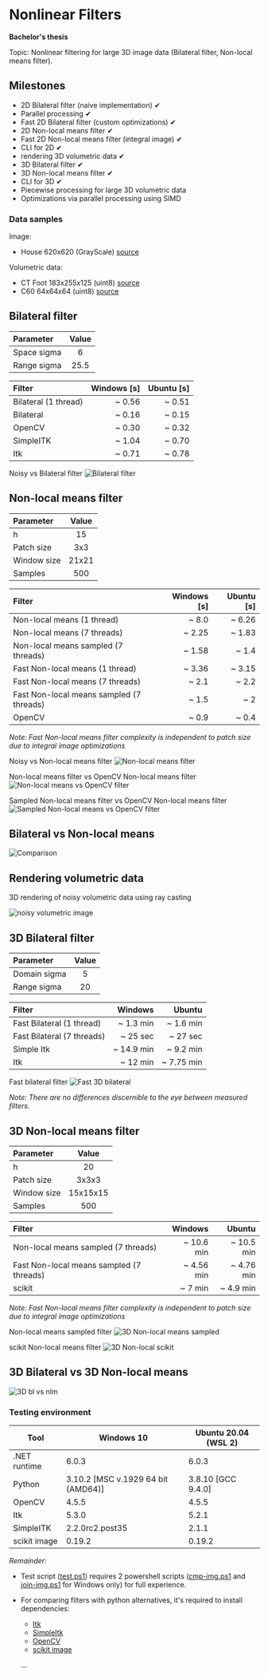 # Nonlinear Filters
**Bachelor's thesis**

Topic: Nonlinear filtering for large 3D image data (Bilateral filter, Non-local means filter). 

## Milestones
- 2D Bilateral filter (naive implementation) ✔
- Parallel processing ✔
- Fast 2D Bilateral filter (custom optimizations) ✔
- 2D Non-local means filter ✔
- Fast 2D Non-local means filter (integral image) ✔
- CLI for 2D ✔
- rendering 3D volumetric data ✔
- 3D Bilateral filter ✔
- 3D Non-local means filter ✔
- CLI for 3D ✔
- Piecewise processing for large 3D volumetric data
- Optimizations via parallel processing using SIMD

### Data samples

Image:
- House 620x620 (GrayScale) [source](https://www.ipol.im/pub/art/2011/bcm_nlm/article.pdf)

Volumetric data:
- CT Foot 183x255x125 (uint8) [source](https://web.cs.ucdavis.edu/~okreylos/PhDStudies/Spring2000/ECS277/DataSets.html)
- C60 64x64x64 (uint8) [source](https://web.cs.ucdavis.edu/~okreylos/PhDStudies/Spring2000/ECS277/DataSets.html)

## Bilateral filter

| Parameter   | Value |
|:------------|:-----:|
| Space sigma | 6     |
| Range sigma | 25.5  |

| Filter               | Windows [s] | Ubuntu [s] |
|:---------------------|------------:|-----------:|
| Bilateral (1 thread) | ~ 0.56      | ~ 0.51     |
| Bilateral            | ~ 0.16      | ~ 0.15     |
| OpenCV               | ~ 0.30      | ~ 0.32     |
| SimpleITK            | ~ 1.04      | ~ 0.70     |
| Itk                  | ~ 0.71      | ~ 0.78     |

Noisy vs Bilateral filter
![Bilateral filter](/Images/bl-noisy-vs-bilateral.png)

## Non-local means filter

| Parameter   | Value |
|:------------|:-----:|
| h           | 15    |
| Patch size  | 3x3   |
| Window size | 21x21 |
| Samples     | 500   |

| Filter                                   | Windows [s] | Ubuntu [s] |
|:-----------------------------------------|------------:|-----------:|
| Non-local means (1 thread)               | ~ 8.0       | ~ 6.26     |
| Non-local means (7 threads)              | ~ 2.25      | ~ 1.83     |
| Non-local means sampled (7 threads)      | ~ 1.58      | ~ 1.4      |
| Fast Non-local means (1 thread)          | ~ 3.36      | ~ 3.15     |
| Fast Non-local means (7 threads)         | ~ 2.1       | ~ 2.2      |
| Fast Non-local means sampled (7 threads) | ~ 1.5       | ~ 2        |
| OpenCV                                   | ~ 0.9       | ~ 0.4      |

*Note: Fast Non-local means filter complexity is independent to patch size due to integral image optimizations*

Noisy vs Non-local means filter
![Non-local means filter](/Images/nlm-vs-noisy.png)

Non-local means  filter vs OpenCV Non-local means filter
![Non-local means vs OpenCV filter](/Images/nlm-fast-vs-opencv.png)

Sampled Non-local means filter vs OpenCV Non-local means filter
![Sampled Non-local means vs OpenCV filter](/Images/nlm-sampled-vs-opencv.png)

## Bilateral vs Non-local means

![Comparison](/Images/2d-cmp.png)

## Rendering volumetric data
3D rendering of noisy volumetric data using ray casting

![noisy volumetric image](/Images/3drender.png)

## 3D Bilateral filter

| Parameter    | Value |
|:-------------|:-----:|
| Domain sigma | 5     |
| Range sigma  | 20    |

| Filter                     | Windows      | Ubuntu     |
|:---------------------------|-------------:|-----------:|
| Fast Bilateral (1 thread)  | ~ 1.3 min    | ~ 1.6 min  |
| Fast Bilateral (7 threads) | ~ 25 sec     | ~ 27 sec   |
| Simple Itk                 | ~ 14.9 min   | ~ 9.2 min  |
| Itk                        | ~ 12 min     | ~ 7.75 min |

Fast bilateral filter
![Fast 3D bilateral](/Images/3dbl.png)

*Note: There are no differences discernible to the eye between measured filters.*

## 3D Non-local means filter

| Parameter    | Value    |
|:-------------|:--------:|
| h            | 20       |
| Patch size   | 3x3x3    |
| Window size  | 15x15x15 |
| Samples      | 500      |

| Filter                                   | Windows      | Ubuntu       |
|:-----------------------------------------|-------------:|-------------:|
| Non-local means sampled (7 threads)      | ~ 10.6 min   | ~ 10.5 min   |
| Fast Non-local means sampled (7 threads) | ~ 4.56 min   | ~ 4.76 min   |
| scikit                                   | ~ 7 min      | ~ 4.9 min    |

*Note: Fast Non-local means filter complexity is independent to patch size due to integral image optimizations*

Non-local means sampled filter
![3D Non-local means sampled](/Images/3dnlm-foot.png)

scikit Non-local means filter
![3D Non-local scikit](/Images/3dnlm-scikit-foot.png)

## 3D Bilateral vs 3D Non-local means

![3D bl vs nlm](/Images/3d-cmp.png)

### Testing environment

| Tool         | Windows 10                         | Ubuntu 20.04 (WSL 2) |
|--------------|------------------------------------|----------------------|
| .NET runtime | 6.0.3                              | 6.0.3                |
| Python       | 3.10.2 [MSC v.1929 64 bit (AMD64)] | 3.8.10 [GCC 9.4.0]   |
| OpenCV       | 4.5.5                              | 4.5.5                |
| Itk          | 5.3.0                              | 5.2.1                |
| SimpleITK    | 2.2.0rc2.post35                    | 2.1.1                |
| scikit image | 0.19.2                             | 0.19.2               |

*Remainder:*

- Test script ([test.ps1](https://github.com/skrasekmichael/NonlinearFilters/blob/main/test.ps1)) requires 2 powershell scripts ([cmp-img.ps1](https://github.com/skrasekmichael/powershell/blob/main/scripts/cmp-img.ps1) and [join-img.ps1](https://github.com/skrasekmichael/powershell/blob/main/scripts/join-img.ps1) for Windows only) for full experience. 
- For comparing filters with python alternatives, it's required to install dependencies:
	- [Itk](https://pypi.org/project/itk/)
	- [SimpleItk](https://pypi.org/project/SimpleITK/)
	- [OpenCV](https://pypi.org/project/opencv-python/)
	- [scikit image](https://pypi.org/project/scikit-image/)

	...
